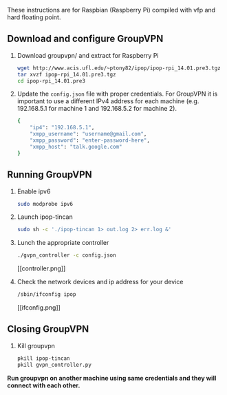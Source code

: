 These instructions are for Raspbian (Raspberry Pi) compiled with vfp and hard
floating point.

## Download and configure GroupVPN

1.  Download groupvpn/ and extract for Raspberry Pi

    ```bash
    wget http://www.acis.ufl.edu/~ptony82/ipop/ipop-rpi_14.01.pre3.tgz
    tar xvzf ipop-rpi_14.01.pre3.tgz
    cd ipop-rpi_14.01.pre3
    ```
2.  Update the `config.json` file with proper credentials. For GroupVPN it is 
    important to use a different IPv4 address for each machine (e.g.
    192.168.5.1 for machine 1 and 192.168.5.2 for machine 2).

    ```bash
    {
        "ip4": "192.168.5.1",
        "xmpp_username": "username@gmail.com",
        "xmpp_password": "enter-password-here",
        "xmpp_host": "talk.google.com"
    }
    ```

## Running GroupVPN

1. Enable ipv6

    ```bash
    sudo modprobe ipv6
    ```

1.  Launch ipop-tincan

    ```bash
    sudo sh -c './ipop-tincan 1> out.log 2> err.log &'
    ```

2.  Lunch the appropriate controller

    ```bash
    ./gvpn_controller -c config.json
    ```

    [[controller.png]]

3.  Check the network devices and ip address for your device

    ```bash
    /sbin/ifconfig ipop
    ```

    [[ifconfig.png]]

## Closing GroupVPN

1.  Kill groupvpn

    ```bash
    pkill ipop-tincan
    pkill gvpn_controller.py
    ```

**Run groupvpn on another machine using same credentials and they will connect
with each other.**
